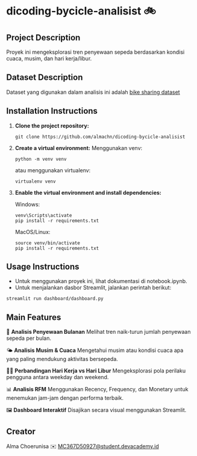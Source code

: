 # dicoding-bycicle-analisist 🚲

## Project Description

Proyek ini mengeksplorasi tren penyewaan sepeda berdasarkan kondisi cuaca, musim, dan hari kerja/libur. 

## Dataset Description

Dataset yang digunakan dalam analisis ini adalah [bike sharing dataset](https://www.kaggle.com/datasets/lakshmi25npathi/bike-sharing-dataset)

## Installation Instructions

1. **Clone the project repository:**

   ```
   git clone https://github.com/almachn/dicoding-bycicle-analisist
   ```
2. **Create a virtual environment:**
   Menggunakan venv:
   ```
   python -m venv venv
   ```
   atau menggunakan virtualenv:
   ```
   virtualenv venv
   ```
3. **Enable the virtual environment and install dependencies:**

   Windows:
   ```
   venv\Scripts\activate
   pip install -r requirements.txt
   ```
   MacOS/Linux:
   ```
   source venv/bin/activate
   pip install -r requirements.txt
   ```
## Usage Instructions
- Untuk menggunakan proyek ini, lihat dokumentasi di notebook.ipynb.
- Untuk menjalankan dasbor Streamlit, jalankan perintah berikut:
```
streamlit run dashboard/dashboard.py
```
## Main Features

📅 **Analisis Penyewaan Bulanan**
Melihat tren naik-turun jumlah penyewaan sepeda per bulan.

🌤️ **Analisis Musim & Cuaca**
    Mengetahui musim atau kondisi cuaca apa yang paling mendukung aktivitas bersepeda.

🧑‍💼 **Perbandingan Hari Kerja vs Hari Libur**
    Mengeksplorasi pola perilaku pengguna antara weekday dan weekend.

📊 **Analisis RFM**
    Menggunakan Recency, Frequency, dan Monetary untuk menemukan jam-jam dengan performa terbaik.

🖼️ **Dashboard Interaktif**
    Disajikan secara visual menggunakan Streamlit.
   
## Creator
Alma Choerunisa
✉️ MC367D50927@student.devacademy.id

